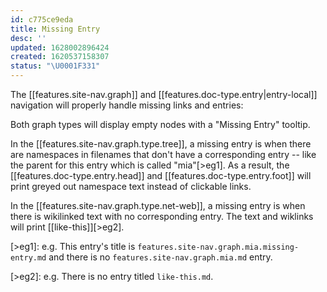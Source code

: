 ```yaml
---
id: c775ce9eda
title: Missing Entry
desc: ''
updated: 1628002896424
created: 1620537158307
status: "\U0001F331"
---
```

The [[features.site-nav.graph]] and [[features.doc-type.entry|entry-local]] navigation will properly handle missing links and entries:

Both graph types will display empty nodes with a "Missing Entry" tooltip.

In the [[features.site-nav.graph.type.tree]], a missing entry is when there are namespaces in filenames that don't have a corresponding entry -- like the parent for this entry which is called "mia"[>eg1]. As a result, the [[features.doc-type.entry.head]] and [[features.doc-type.entry.foot]] will print greyed out namespace text instead of clickable links.

In the [[features.site-nav.graph.type.net-web]], a missing entry is when there is wikilinked text with no corresponding entry. The text and wiklinks will print [[like-this]][>eg2].

[>eg1]: e.g. This entry's title is `features.site-nav.graph.mia.missing-entry.md` and there is no `features.site-nav.graph.mia.md` entry. 

[>eg2]: e.g. There is no entry titled `like-this.md`.

